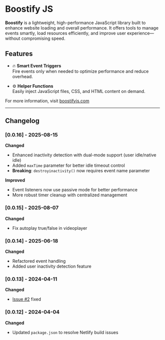 # Boostify JS

**Boostify** is a lightweight, high-performance JavaScript library built to enhance website loading and overall performance. It offers tools to manage events smartly, load resources efficiently, and improve user experience—without compromising speed.

## Features

- 🔥 **Smart Event Triggers**  
  Fire events only when needed to optimize performance and reduce overhead.

- ⚙️ **Helper Functions**  
  Easily inject JavaScript files, CSS, and HTML content on demand.

For more information, visit [boostifyjs.com](https://boostifyjs.com/)

---

## Changelog

### [0.0.16] - 2025-08-15
**Changed**
- Enhanced inactivity detection with dual-mode support (user idle/native idle)
- Added `maxTime` parameter for better idle timeout control
- **Breaking**: `destroyinactivity()` now requires event name parameter

**Improved**
- Event listeners now use passive mode for better performance
- More robust timer cleanup with centralized management

### [0.0.15] - 2025-08-07
**Changed**
- Fix autoplay true/false in videoplayer

### [0.0.14] - 2025-06-18
**Changed**
- Refactored event handling
- Added user inactivity detection feature

### [0.0.13] - 2024-04-11
**Changed**
- [Issue #2](https://github.com/andresclua/boostify/issues/2) fixed

### [0.0.12] - 2024-04-04
**Changed**
- Updated `package.json` to resolve Netlify build issues